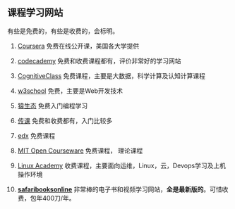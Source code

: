 ## 课程学习网站

有些是免费的，有些是收费的，会标明。

1. [Coursera](https://www.coursera.org/)  免费在线公开课，美国各大学提供

2. [codecademy](https://www.codecademy.com/) 免费和收费课程都有，评价非常好的学习网站

3. [CognitiveClass](https://cognitiveclass.ai/) 免费课程，主要是大数据，科学计算及认知计算课程

4. [w3school](http://www.w3school.com.cn/) 免费，主要是Web开发技术

5. [猿生态](https://www.freecodecamp.org/) 免费入门编程学习

6. [传课](http://chuanke.baidu.com/course/72351163642544128_____.html) 免费和收费都有，入门比较多

7. [edx](https://www.edx.org/) 免费课程

8. [MIT Open Courseware](https://ocw.mit.edu/index.htm) 免费课程， 理论课程

9. [Linux Academy](https://linuxacademy.com/)  收费课程，主要面向运维，Linux，云，Devops学习及上机操作环境

10. [**safaribooksonline**](https://www.safaribooksonline.com/)   非常棒的电子书和视频学习网站，**全是最新版的**。可惜收费，包年400刀/年。







